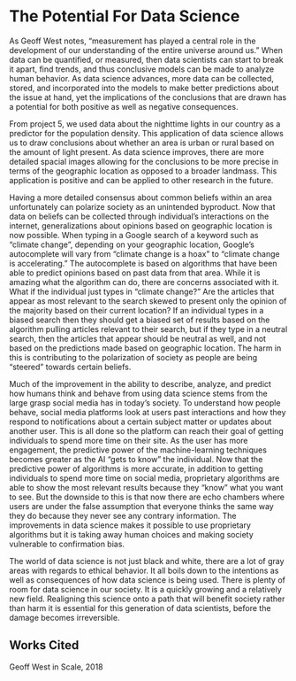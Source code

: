# The Potential For Data Science

As Geoff West notes, “measurement has played a central role in the development of our understanding of the entire universe around us.” When data can be quantified, or measured, then data scientists can start to break it apart, find trends, and thus conclusive models can be made to analyze human behavior. As data science advances, more data can be collected, stored, and incorporated into the models to make better predictions about the issue at hand, yet the implications of the conclusions that are drawn has a potential for both positive as well as negative consequences.

From project 5, we used data about the nighttime lights in our country as a predictor for the population density. This application of data science allows us to draw conclusions about whether an area is urban or rural based on the amount of light present. As data science improves, there are more detailed spacial images allowing for the conclusions to be more precise in terms of the geographic location as opposed to a broader landmass. This application is positive and can be applied to other research in the future.

Having a more detailed consensus about common beliefs within an area unfortunately can polarize society as an unintended byproduct. Now that data on beliefs can be collected through individual’s interactions on the internet, generalizations about opinions based on geographic location is now possible. When typing in a Google search of a keyword such as “climate change”, depending on your geographic location, Google’s autocomplete will vary from “climate change is a hoax” to “climate change is accelerating.” The autocomplete is based on algorithms that have been able to predict opinions based on past data from that area. While it is amazing what the algorithm can do, there are concerns associated with it. What if the individual just types in “climate change?” Are the articles that appear as most relevant to the search skewed to present only the opinion of the majority based on their current location? If an individual types in a biased search then they should get a biased set of results based on the algorithm pulling articles relevant to their search, but if they type in a neutral search, then the articles that appear should be neutral as well, and not based on the predictions made based on geographic location. The harm in this is contributing to the polarization of society as people are being “steered” towards certain beliefs.

Much of the improvement in the ability to describe, analyze, and predict how humans think and behave from using data science stems from the large grasp social media has in today’s society. To understand how people behave, social media platforms look at users past interactions and how they respond to notifications about a certain subject matter or updates about another user. This is all done so the platform can reach their goal of getting individuals to spend more time on their site. As the user has more engagement, the predictive power of the machine-learning techniques becomes greater as the AI “gets to know” the individual. Now that the predictive power of algorithms is more accurate, in addition to getting individuals to spend more time on social media, proprietary algorithms are able to show the most relevant results because they “know” what you want to see. But the downside to this is that now there are echo chambers where users are under the false assumption that everyone thinks the same way they do because they never see any contrary information. The improvements in data science makes it possible to use proprietary algorithms but it is taking away human choices and making society vulnerable to confirmation bias.

The world of data science is not just black and white, there are a lot of gray areas with regards to ethical behavior. It all boils down to the intentions as well as consequences of how data science is being used. There is plenty of room for data science in our society. It is a quickly growing and a relatively new field. Realigning this science onto a path that will benefit society rather than harm it is essential for this generation of data scientists, before the damage becomes irreversible.


## Works Cited

Geoff West in Scale, 2018
